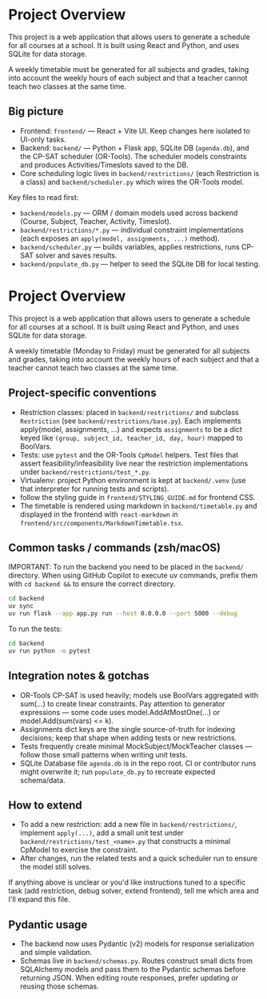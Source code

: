 # Project Overview

This project is a web application that allows users to generate a schedule for all courses at a school. It is built using React and Python, and uses SQLite for data storage.

A weekly timetable must be generated for all subjects and grades, taking into account the weekly hours of each subject and that a teacher cannot teach two classes at the same time.


## Big picture
- Frontend: `frontend/` — React + Vite UI. Keep changes here isolated to UI-only tasks.
- Backend: `backend/` — Python + Flask app, SQLite DB (`agenda.db`), and the CP-SAT scheduler (OR-Tools). The scheduler models constraints and produces Activities/Timeslots saved to the DB.
- Core scheduling logic lives in `backend/restrictions/` (each Restriction is a class) and `backend/scheduler.py` which wires the OR-Tools model.

Key files to read first:
- `backend/models.py` — ORM / domain models used across backend (Course, Subject, Teacher, Activity, Timeslot).
- `backend/restrictions/*.py` — individual constraint implementations (each exposes an `apply(model, assignments, ...)` method).
- `backend/scheduler.py` — builds variables, applies restrictions, runs CP-SAT solver and saves results.
- `backend/populate_db.py` — helper to seed the SQLite DB for local testing.


# Project Overview

This project is a web application that allows users to generate a schedule for all courses at a school. It is built using React and Python, and uses SQLite for data storage.

A weekly timetable (Monday to Friday) must be generated for all subjects and grades, taking into account the weekly hours of each subject and that a teacher cannot teach two classes at the same time.


## Project-specific conventions
- Restriction classes: placed in `backend/restrictions/` and subclass `Restriction` (see `backend/restrictions/base.py`). Each implements apply(model, assignments, ...) and expects `assignments` to be a dict keyed like `(group, subject_id, teacher_id, day, hour)` mapped to BoolVars.
- Tests: use `pytest` and the OR-Tools `CpModel` helpers. Test files that assert feasibility/infeasibility live near the restriction implementations under `backend/restrictions/test_*.py`.
- Virtualenv: project Python environment is kept at `backend/.venv` (use that interpreter for running tests and scripts).
- follow the styling guide in `frontend/STYLING_GUIDE.md` for frontend CSS.
- The timetable is rendered using markdown in `backend/timetable.py` and displayed in the frontend with `react-markdown` in `frontend/src/components/MarkdownTimetable.tsx`.

## Common tasks / commands (zsh/macOS)

IMPORTANT: To run the backend you need to be placed in the `backend/` directory.
When using GitHub Copilot to execute  uv commands, prefix them with `cd backend &&` to ensure the correct directory.


```zsh
cd backend
uv sync
uv run flask --app app.py run --host 0.0.0.0 --port 5000 --debug
```

To run the tests:

```zsh
cd backend
uv run python -m pytest
```

## Integration notes & gotchas
- OR-Tools CP-SAT is used heavily; models use BoolVars aggregated with sum(...) to create linear constraints. Pay attention to generator expressions — some code uses model.AddAtMostOne(...) or model.Add(sum(vars) <= k).
- Assignments dict keys are the single source-of-truth for indexing decisions; keep that shape when adding tests or new restrictions.
- Tests frequently create minimal MockSubject/MockTeacher classes — follow those small patterns when writing unit tests.
- SQLite Database file `agenda.db` is in the repo root. CI or contributor runs might overwrite it; run `populate_db.py` to recreate expected schema/data.

## How to extend
- To add a new restriction: add a new file in `backend/restrictions/`, implement `apply(...)`, add a small unit test under `backend/restrictions/test_<name>.py` that constructs a minimal CpModel to exercise the constraint.
- After changes, run the related tests and a quick scheduler run to ensure the model still solves.

If anything above is unclear or you'd like instructions tuned to a specific task (add restriction, debug solver, extend frontend), tell me which area and I'll expand this file.

## Pydantic usage
- The backend now uses Pydantic (v2) models for response serialization and simple validation.
- Schemas live in `backend/schemas.py`. Routes construct small dicts from SQLAlchemy models and pass them to the Pydantic schemas before returning JSON. When editing route responses, prefer updating or reusing those schemas.
